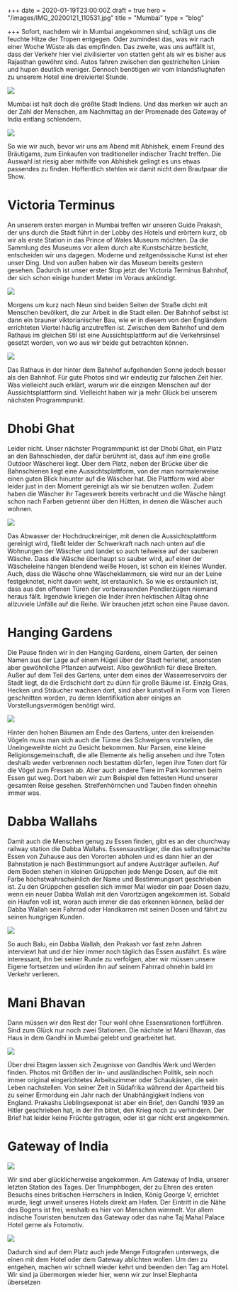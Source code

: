 +++
date = 2020-01-19T23:00:00Z
draft = true
hero = "/images/IMG_20200121_110531.jpg"
title = "Mumbai"
type = "blog"

+++
Sofort, nachdem wir in Mumbai angekommen sind, schlägt uns die feuchte Hitze der Tropen entgegen. Oder zumindest das, was wir nach einer Woche Wüste als das empfinden. Das zweite, was uns auffällt ist, dass der Verkehr hier viel zivilisierter von statten geht als wir es bisher aus Rajasthan gewöhnt sind. Autos fahren zwischen den gestrichelten Linien und hupen deutlich weniger. Dennoch benötigen wir vom Inlandsflughafen zu unserem Hotel eine dreiviertel Stunde.

![](/images/IMG_20200120_120123.jpg)

Mumbai ist halt doch die größte Stadt Indiens. Und das merken wir auch an der Zahl der Menschen, am Nachmittag an der Promenade des Gateway of India entlang schlendern.

![](/images/IMG_20200120_161915.jpg)

So wie wir auch, bevor wir uns am Abend mit Abhishek, einem Freund des Bräutigams, zum Einkaufen von traditioneller indischer Tracht treffen. Die Auswahl ist riesig aber mithilfe von Abhishek gelingt es uns etwas passendes zu finden. Hoffentlich stehlen wir damit nicht dem Brautpaar die Show.

# Victoria Terminus

An unserem ersten morgen in Mumbai treffen wir unseren Guide Prakash, der uns durch die Stadt führt in der Lobby des Hotels und erörtern kurz, ob wir als erste Station in das Prince of Wales Museum möchten. Da die Sammlung des Museums vor allem durch alte Kunstschätze besticht, entscheiden wir uns dagegen. Moderne und zeitgenössische Kunst ist eher unser Ding. Und von außen haben wir das Museum bereits gestern gesehen. Dadurch ist unser erster Stop jetzt der Victoria Terminus Bahnhof, der sich schon einige hundert Meter im Voraus ankündigt.

![](/images/IMG_20200121_092350.jpg)

Morgens um kurz nach Neun sind beiden Seiten der Straße dicht mit Menschen bevölkert, die zur Arbeit in die Stadt eilen. Der Bahnhof selbst ist dann ein brauner viktorianischer Bau, wie er in diesem von den Engländern errichteten Viertel häufig anzutreffen ist. Zwischen dem Bahnhof und dem Rathaus im gleichen Stil ist eine Aussichtsplattform auf die Verkehrsinsel gesetzt worden, von wo aus wir beide gut betrachten können.

![](/images/IMG_20200121_092439.jpg)

Das Rathaus in der hinter dem Bahnhof aufgehenden Sonne jedoch besser als den Bahnhof. Für gute Photos sind wir eindeutig zur falschen Zeit hier. Was vielleicht auch erklärt, warum wir die einzigen Menschen auf der Aussichtsplattform sind. Vielleicht haben wir ja mehr Glück bei unserem nächsten Programmpunkt.

# Dhobi Ghat

Leider nicht. Unser nächster Programmpunkt ist der Dhobi Ghat, ein Platz an den Bahnschieden, der dafür berühmt ist, dass auf ihm eine große Outdoor Wäscherei liegt. Über dem Platz, neben der Brücke über die Bahnschienen liegt eine Aussichtsplattform, von der man normalerweise einen guten Blick hinunter auf die Wäscher hat. Die Plattform wird aber leider just in den Moment gereinigt als wir sie benutzen wollen. Zudem haben die Wäscher ihr Tageswerk bereits verbracht und die Wäsche hängt schon nach Farben getrennt über den Hütten, in denen die Wäscher auch wohnen.

![](/images/IMG_20200121_095329.jpg)

Das Abwasser der Hochdruckreiniger, mit denen die Aussichtsplattform gereinigt wird, fließt leider der Schwerkraft nach nach unten auf die Wohnungen der Wäscher und landet so auch teilweise auf der sauberen Wäsche. Dass die Wäsche überhaupt so sauber wird, auf einer der Wäscheleine hängen blendend weiße Hosen, ist schon ein kleines Wunder. Auch, dass die Wäsche ohne Wäscheklammern, sie wird nur an der Leine festgeknotet, nicht davon weht, ist erstaunlich. So wie es erstaunlich ist, dass aus den offenen Türen der vorbeirasenden Pendlerzügen niemand heraus fällt. Irgendwie kriegen die Inder ihren hektischen Alltag ohne allzuviele Unfälle auf die Reihe. Wir brauchen jetzt schon eine Pause davon.

# Hanging Gardens

Die Pause finden wir in den Hanging Gardens, einem Garten, der seinen Namen aus der Lage auf einem Hügel über der Stadt herleitet, ansonsten aber gewöhnliche Pflanzen aufweist. Also gewöhnlich für diese Breiten. Außer auf dem Teil des Gartens, unter dem eines der Wasserreservoirs der Stadt liegt, da die Erdschicht dort zu dünn für große Bäume ist. Einzig Gras, Hecken und Sträucher wachsen dort, sind aber kunstvoll in Form von Tieren geschnitten worden, zu deren Identifikation aber einiges an Vorstellungsvermögen benötigt wird.

![](/images/IMG_20200121_104954.jpg)

Hinter den hohen Bäumen am Ende des Gartens, unter den kreisenden Vögeln muss man sich auch die Türme des Schweigens vorstellen, die Uneingeweihte nicht zu Gesicht bekommen. Nur Parsen, eine kleine Religionsgemeinschaft, die alle Elemente als heilig ansehen und ihre Toten deshalb weder verbrennen noch bestatten dürfen, legen ihre Toten dort für die Vögel zum Fressen ab. Aber auch andere Tiere im Park kommen beim Essen gut weg. Dort haben wir zum Beispiel den fettesten Hund unserer gesamten Reise gesehen. Streifenhörnchen und Tauben finden ohnehin immer was.

# Dabba Wallahs

Damit auch die Menschen genug zu Essen finden, gibt es an der churchway railway station die Dabba Wallahs. Essensausträger, die das selbstgemachte Essen von Zuhause aus den Vororten abholen und es dann hier an der Bahnstation je nach Bestimmungsort auf andere Austräger aufteilen. Auf dem Boden stehen in kleinen Grüppchen jede Menge Dosen, auf die mit Farbe höchstwahrscheinlich der Name und Bestimmungsort geschrieben ist. Zu den Grüppchen gesellen sich immer Mal wieder ein paar Dosen dazu, wenn ein neuer Dabba Wallah mit den Vorortzügen angekommen ist. Sobald ein Haufen voll ist, woran auch immer die das erkennen können, beläd der Dabba Wallah sein Fahrrad oder Handkarren mit seinen Dosen und fährt  zu seinen hungrigen Kunden.

![](/images/IMG_20200121_115415.jpg)

So auch Balu, ein Dabba Wallah, den Prakash vor fast zehn Jahren interviewt hat und der hier immer noch täglich das Essen ausfährt. Es wäre interessant, ihn bei seiner Runde zu verfolgen, aber wir müssen unsere Eigene fortsetzen und würden ihn auf seinem Fahrrad ohnehin bald im Verkehr verlieren.

# Mani Bhavan

Dann müssen wir den Rest der Tour wohl ohne Essensrationen fortführen. Sind zum Glück nur noch zwei Stationen. Die nächste ist Mani Bhavan, das Haus in dem Gandhi in Mumbai gelebt und gearbeitet hat.

![](/images/IMG_20200121_122324.jpg)

Über drei Etagen lassen sich Zeugnisse von Gandhis Werk und Werden finden. Photos mit Größen der in- und ausländischen Politik, sein noch immer original eingerichtetes Arbeitszimmer oder Schaukästen, die sein Leben nachstellen. Von seiner Zeit in Südafrika während der Apartheid bis zu seiner Ermordung ein Jahr nach der Unabhängigkeit Indiens von England. Prakashs Lieblingsexponat ist aber ein Brief, den Gandhi 1939 an Hitler geschrieben hat, in der ihn bittet, den Krieg noch zu verhindern. Der Brief hat leider keine Früchte getragen, oder ist gar nicht erst angekommen.

# Gateway of India

![](/images/IMG_20200121_134041.jpg)

Wir sind aber glücklicherweise angekommen. Am Gateway of India, unserer letzten Station des Tages. Der Triumphbogen, der zu Ehren des ersten Besuchs eines britischen Herrschers in Indien, König George V, errichtet wurde, liegt unweit unseres Hotels direkt am Hafen. Der Eintritt in die Nähe des Bogens ist frei, weshalb es hier von Menschen wimmelt. Vor allem indische Touristen benutzen das Gateway oder das nahe Taj Mahal Palace Hotel gerne als Fotomotiv.

![](/images/IMG_20200121_134131.jpg)

Dadurch sind auf dem Platz auch jede Menge Fotografen unterwegs, die einen mit dem Hotel oder dem Gateway ablichten wollen. Um den zu entgehen, machen wir schnell wieder kehrt und beenden den Tag am Hotel. Wir sind ja übermorgen wieder hier, wenn wir zur Insel Elephanta übersetzen
